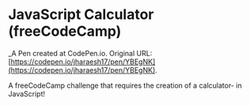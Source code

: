 # JavaScript Calculator (freeCodeCamp)
 _A Pen created at CodePen.io. Original URL: [https://codepen.io/jharaesh17/pen/YBEgNK](https://codepen.io/jharaesh17/pen/YBEgNK).

 A freeCodeCamp challenge that requires the creation of a calculator- in JavaScript!